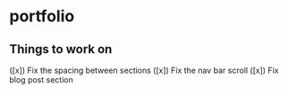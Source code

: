 # portfolio

## Things to work on

([x]) Fix the spacing between sections
([x]) Fix the nav bar scroll
([x]) Fix blog post section
